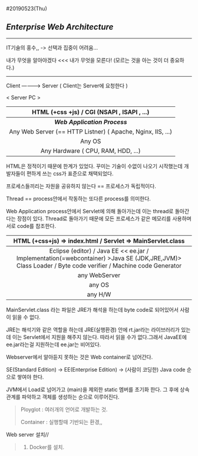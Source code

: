  #20190523(Thu)

***Enterprise Web Architecture***
---

---

IT기술의 홍수,, -> 선택과 집중이 어려움...

내가 무엇을 알아야겠다 <<< 내가 무엇을 모른다! (모르는 것을 아는 것이 더 중요하다.)

---

Client    ————>   Server ( Client는 Server에 요청한다 )

< Server PC >

|   HTML (+css +js)       /       CGI (NSAPI , ISAPI , ...)   |
| :---------------------------------------------------------: |
|                ***Web Application Process***                |
| Any Web Server (== HTTP Listner) ( Apache, Nginx, IIS, ...) |
|                           Any OS                            |
|             Any Hardware ( CPU, RAM, HDD, ...)              |

HTML은 정적이기 때문에 한계가 있었다. 꾸미는 기술이 수없이 나오기 시작했는데 개발자들이 편하게 쓰는 css가 표준으로 채택되었다.

프로세스들끼리는 자원을 공유하지 않는다 == 프로세스가 독립적이다.

Thread == process안에서 작동하는 또다른 process를 의미한다.

Web Application process안에서 Servlet에 의해 돌아가는데 이는 thread로 돌아간다는 장점이 있다.
Thread로 돌아가기 때문에 모든 프로세스가 같은 메모리를 사용하며 서로 code를 참조한다.

| HTML (+css+js) => index.html       /      Servlet  => MainServlet.class |
| :----------------------------------------------------------: |
| Eclipse (editor) / Java EE << ee.jar / Implementation(=webcontainer) >Java SE (JDK,JRE,JVM)><br />Class Loader / Byte code verifier / Machine code Generator |
|                        any WebServer                         |
|                            any OS                            |
|                           any H/W                            |

MainServlet.class 라는 파일은 JRE가 해석을 하는데 byte code로 되어있어서 사람이 읽을 수 없다.

JRE는 해석기와 같은 역할을 하는데 JRE(실행환경) 안에 rt.jar라는 라이브러리가 있는데 이는 Servlet에서 지원을 해주지 않는다. 따라서 읽을 수가 없다.그래서 JavaEE에 ee.jar라는걸 지원하는데 ee.jar는 비어있다.

Webserver에서 알아듣지 못하는 것은 Web container로 넘어간다.

SE(Standard Edition) -> EE(Enterprise Edition) -> (사람이 코딩한) Java code 순으로 쌓여야 한다.

JVM에서 Load로 넘어가고 (main)을 제외한 static 멤버를 초기화 한다. 
그 후에 상속관계를 파악하고 객체를 생성하는 순으로 이루어진다.

> Ployglot : 여러개의 언어로 개발하는 것.
>
> Container : 실행할때 기반되는 환경,,
>
> 

Web server 설치//

> 1. Docker를 설치.

